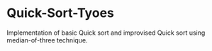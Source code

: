 # Quick-Sort-Tyoes
Implementation of basic Quick sort and improvised Quick sort using median-of-three technique.
